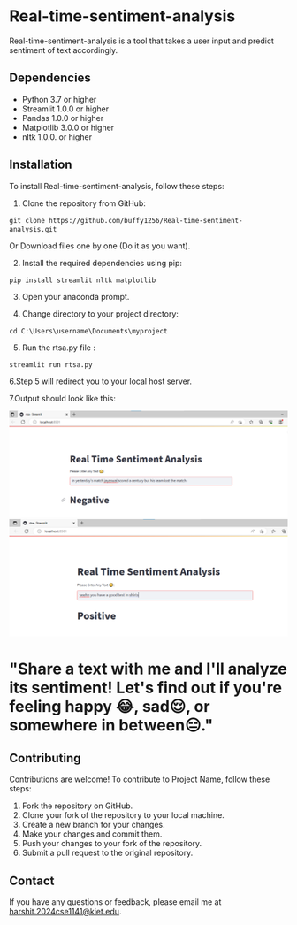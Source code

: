 # Real-time-sentiment-analysis

Real-time-sentiment-analysis is a tool that takes a user input and predict sentiment of text accordingly.

## Dependencies

- Python 3.7 or higher
- Streamlit 1.0.0 or higher
- Pandas 1.0.0 or higher
- Matplotlib 3.0.0 or higher
- nltk 1.0.0. or higher

## Installation

To install Real-time-sentiment-analysis, follow these steps:

1. Clone the repository from GitHub:

```
git clone https://github.com/buffy1256/Real-time-sentiment-analysis.git
```
Or Download files one by one (Do it as you want).

2. Install the required dependencies using pip:

```
pip install streamlit nltk matplotlib
```
3. Open your anaconda prompt.

4. Change directory to your project  directory:
```
cd C:\Users\username\Documents\myproject

```
5. Run the rtsa.py file :

```
streamlit run rtsa.py

```
6.Step 5 will redirect you to your local host server.

7.Output should look like this:

![output 1](https://github.com/buffy1256/Real-time-sentiment-analysis/blob/main/op1.png)
![output 1](https://github.com/buffy1256/Real-time-sentiment-analysis/blob/main/op2.png)




# "Share a text with me and I'll analyze its sentiment! Let's find out if you're feeling happy 😂, sad😌, or somewhere in between😑."






## Contributing

Contributions are welcome! To contribute to Project Name, follow these steps:

1. Fork the repository on GitHub.
2. Clone your fork of the repository to your local machine.
3. Create a new branch for your changes.
4. Make your changes and commit them.
5. Push your changes to your fork of the repository.
6. Submit a pull request to the original repository.



## Contact

If you have any questions or feedback, please email me at harshit.2024cse1141@kiet.edu.
